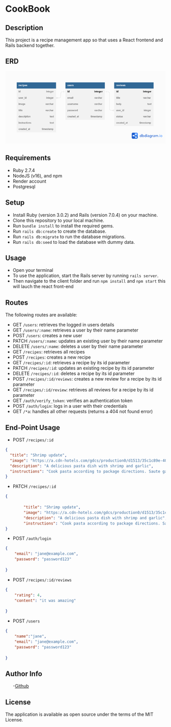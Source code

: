# CookBook

## Description

This project is a recipe management app so that uses a React frontend and Rails
backend together.

## ERD

![Alt Text](ERD.png)

## Requirements

- Ruby 2.7.4
- NodeJS (v16), and npm
- Render account
- Postgresql

## Setup

- Install Ruby (version 3.0.2) and Rails (version 7.0.4) on your machine.
- Clone this repository to your local machine.
- Run `bundle install` to install the required gems.
- Run `rails db:create` to create the database.
- Run `rails db:migrate` to run the database migrations.
- Run `rails db:seed` to load the database with dummy data.

## Usage

- Open your terminal
- To use the application, start the Rails server by running `rails server`.
- Then navigate to the client folder and run `npm install` and `npm start` this will lauch the react front-end

## Routes

<p>The following routes are available:</p>

- GET `/users`: retrieves the logged in users details
- GET `/users/:name`: retrieves a user by their name parameter
- POST `/users`: creates a new user
- PATCH `/users/:name`: updates an existing user by their name parameter
- DELETE `/users/:name`: deletes a user by their name parameter
- GET `/recipes`: retrieves all recipes
- POST `/recipes`: creates a new recipe
- GET `/recipes/:id`: retrieves a recipe by its id parameter
- PATCH `/recipes/:id`: updates an existing recipe by its id parameter
- DELETE `/recipes/:id`: deletes a recipe by its id parameter
- POST `/recipes/:id/reviews`: creates a new review for a recipe by its id parameter
- GET `/recipes/:id/review`: retrieves all reviews for a recipe by its id parameter
- GET `/auth/verify_token`: verifies an authentication token
- POST `/auth/login`: logs in a user with their credentials
- GET `/*a`: handles all other requests (returns a 404 not found error)

## End-Point Usage

- POST `/recipes/:id`

```json
{
  "title": "Shrimp update",
  "image": "https://a.cdn-hotels.com/gdcs/production0/d1513/35c1c89e-408c-4449-9abe-f109068f40c0.jpg?impolicy=fcrop&w=800&h=533&q=medium",
  "description": "A delicious pasta dish with shrimp and garlic",
  "instructions": "Cook pasta according to package directions. Saute garlic and shrimp in olive oil. Add to pasta and enjoy!"
}
```

- PATCH `/recipes/:id`

```JSON
{

        "title": "Shrimp update",
        "image": "https://a.cdn-hotels.com/gdcs/production0/d1513/35c1c89e-408c-4449-9abe-f109068f40c0.jpg?impolicy=fcrop&w=800&h=533&q=medium",
        "description": "A delicious pasta dish with shrimp and garlic",
        "instructions": "Cook pasta according to package directions. Saute garlic and shrimp in olive oil. Add to pasta and enjoy!"
}
```

- POST `/auth/login`

```JSON
{
    "email": "jane@example.com",
    "password": "password123"

}
```

- POST `/recipes/:id/reviews`

```JSON
{
    "rating": 4,
    "content": "it was amazing"

}
```

- POST `/users`

```JSON
{
    "name":"jane",
    "email": "jane@example.com",
    "password": "password123"

}
```

## Author Info

<ul>
 -<a href="https://github.com/Steve664?tab=repositories">Github</a>
</ul>

## License

The application is available as open source under the terms of the MIT License.
